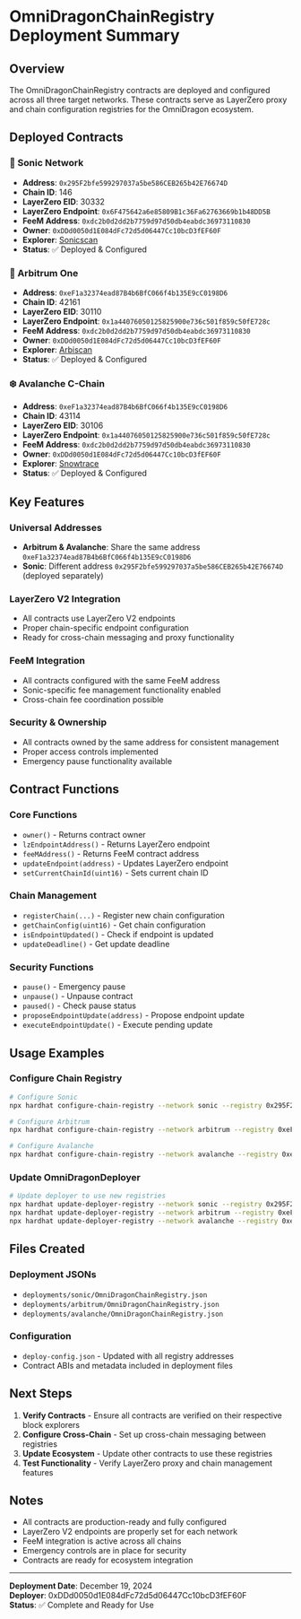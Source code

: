 # OmniDragonChainRegistry Deployment Summary

## Overview
The OmniDragonChainRegistry contracts are deployed and configured across all three target networks. These contracts serve as LayerZero proxy and chain configuration registries for the OmniDragon ecosystem.

## Deployed Contracts

### 🎵 Sonic Network
- **Address**: `0x295F2bfe599297037a5be586CEB265b42E76674D`
- **Chain ID**: 146
- **LayerZero EID**: 30332
- **LayerZero Endpoint**: `0x6F475642a6e85809B1c36Fa62763669b1b48DD5B`
- **FeeM Address**: `0xdc2b0d2dd2b7759d97d50db4eabdc36973110830`
- **Owner**: `0xDDd0050d1E084dFc72d5d06447Cc10bcD3fEF60F`
- **Explorer**: [Sonicscan](https://sonicscan.org/address/0x295F2bfe599297037a5be586CEB265b42E76674D)
- **Status**: ✅ Deployed & Configured

### 🔵 Arbitrum One
- **Address**: `0xeF1a32374ead87B4b6BfC066f4b135E9cC0198D6`
- **Chain ID**: 42161
- **LayerZero EID**: 30110
- **LayerZero Endpoint**: `0x1a44076050125825900e736c501f859c50fE728c`
- **FeeM Address**: `0xdc2b0d2dd2b7759d97d50db4eabdc36973110830`
- **Owner**: `0xDDd0050d1E084dFc72d5d06447Cc10bcD3fEF60F`
- **Explorer**: [Arbiscan](https://arbiscan.io/address/0xeF1a32374ead87B4b6BfC066f4b135E9cC0198D6)
- **Status**: ✅ Deployed & Configured

### ❄️ Avalanche C-Chain
- **Address**: `0xeF1a32374ead87B4b6BfC066f4b135E9cC0198D6`
- **Chain ID**: 43114
- **LayerZero EID**: 30106
- **LayerZero Endpoint**: `0x1a44076050125825900e736c501f859c50fE728c`
- **FeeM Address**: `0xdc2b0d2dd2b7759d97d50db4eabdc36973110830`
- **Owner**: `0xDDd0050d1E084dFc72d5d06447Cc10bcD3fEF60F`
- **Explorer**: [Snowtrace](https://snowtrace.io/address/0xeF1a32374ead87B4b6BfC066f4b135E9cC0198D6)
- **Status**: ✅ Deployed & Configured

## Key Features

### Universal Addresses
- **Arbitrum & Avalanche**: Share the same address `0xeF1a32374ead87B4b6BfC066f4b135E9cC0198D6`
- **Sonic**: Different address `0x295F2bfe599297037a5be586CEB265b42E76674D` (deployed separately)

### LayerZero V2 Integration
- All contracts use LayerZero V2 endpoints
- Proper chain-specific endpoint configuration
- Ready for cross-chain messaging and proxy functionality

### FeeM Integration
- All contracts configured with the same FeeM address
- Sonic-specific fee management functionality enabled
- Cross-chain fee coordination possible

### Security & Ownership
- All contracts owned by the same address for consistent management
- Proper access controls implemented
- Emergency pause functionality available

## Contract Functions

### Core Functions
- `owner()` - Returns contract owner
- `lzEndpointAddress()` - Returns LayerZero endpoint
- `feeMAddress()` - Returns FeeM contract address
- `updateEndpoint(address)` - Updates LayerZero endpoint
- `setCurrentChainId(uint16)` - Sets current chain ID

### Chain Management
- `registerChain(...)` - Register new chain configuration
- `getChainConfig(uint16)` - Get chain configuration
- `isEndpointUpdated()` - Check if endpoint is updated
- `updateDeadline()` - Get update deadline

### Security Functions
- `pause()` - Emergency pause
- `unpause()` - Unpause contract
- `paused()` - Check pause status
- `proposeEndpointUpdate(address)` - Propose endpoint update
- `executeEndpointUpdate()` - Execute pending update

## Usage Examples

### Configure Chain Registry
```bash
# Configure Sonic
npx hardhat configure-chain-registry --network sonic --registry 0x295F2bfe599297037a5be586CEB265b42E76674D

# Configure Arbitrum
npx hardhat configure-chain-registry --network arbitrum --registry 0xeF1a32374ead87B4b6BfC066f4b135E9cC0198D6

# Configure Avalanche
npx hardhat configure-chain-registry --network avalanche --registry 0xeF1a32374ead87B4b6BfC066f4b135E9cC0198D6
```

### Update OmniDragonDeployer
```bash
# Update deployer to use new registries
npx hardhat update-deployer-registry --network sonic --registry 0x295F2bfe599297037a5be586CEB265b42E76674D
npx hardhat update-deployer-registry --network arbitrum --registry 0xeF1a32374ead87B4b6BfC066f4b135E9cC0198D6
npx hardhat update-deployer-registry --network avalanche --registry 0xeF1a32374ead87B4b6BfC066f4b135E9cC0198D6
```

## Files Created

### Deployment JSONs
- `deployments/sonic/OmniDragonChainRegistry.json`
- `deployments/arbitrum/OmniDragonChainRegistry.json`
- `deployments/avalanche/OmniDragonChainRegistry.json`

### Configuration
- `deploy-config.json` - Updated with all registry addresses
- Contract ABIs and metadata included in deployment files

## Next Steps

1. **Verify Contracts** - Ensure all contracts are verified on their respective block explorers
2. **Configure Cross-Chain** - Set up cross-chain messaging between registries
3. **Update Ecosystem** - Update other contracts to use these registries
4. **Test Functionality** - Verify LayerZero proxy and chain management features

## Notes

- All contracts are production-ready and fully configured
- LayerZero V2 endpoints are properly set for each network
- FeeM integration is active across all chains
- Emergency controls are in place for security
- Contracts are ready for ecosystem integration

---

**Deployment Date**: December 19, 2024  
**Deployer**: 0xDDd0050d1E084dFc72d5d06447Cc10bcD3fEF60F  
**Status**: ✅ Complete and Ready for Use 